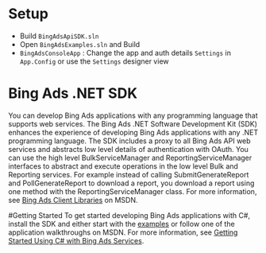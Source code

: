 
# Setup
* Build `BingAdsApiSDK.sln`
* Open `BingAdsExamples.sln` and Build
* `BingAdsConsoleApp` : Change the app and auth details `Settings` in `App.Config` or use the `Settings` designer view

# Bing Ads .NET SDK

You can develop Bing Ads applications with any programming language that supports web services. The Bing Ads .NET Software Development Kit (SDK) enhances the experience of developing Bing Ads applications with any .NET programming language. The SDK includes a proxy to all Bing Ads API web services and abstracts low level details of authentication with OAuth. You can use the high level BulkServiceManager and ReportingServiceManager interfaces to abstract and execute operations in the low level Bulk and Reporting services. For example instead of calling SubmitGenerateReport and PollGenerateReport to download a report, you download a report using one method with the ReportingServiceManager class. For more information, see [Bing Ads Client Libraries](https://msdn.microsoft.com/en-US/library/bing-ads-client-libraries.aspx) on MSDN.

#Getting Started
To get started developing Bing Ads applications with C#, install the SDK and either start with the [examples](https://github.com/BingAds/BingAds-dotNet-SDK/tree/master/examples) or follow one of the application walkthroughs on MSDN. For more information, see [Getting Started Using C# with Bing Ads Services](https://msdn.microsoft.com/en-US/library/bing-ads-overview-getting-started-csharp-visual-basic-with-web-services.aspx).
